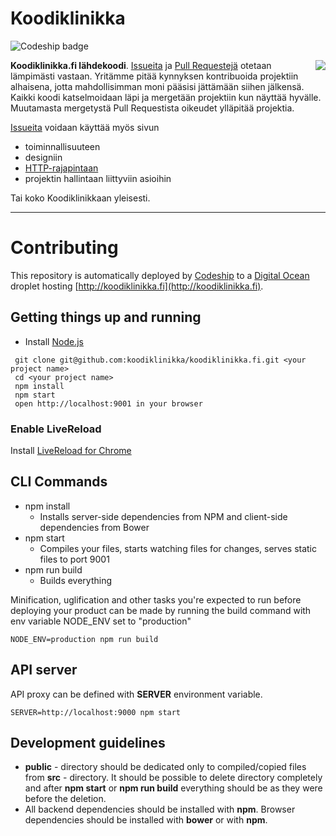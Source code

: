 # Koodiklinikka 
![Codeship badge](https://codeship.com/projects/543e75b0-7d87-0132-42d6-0658b99f7d58/status?branch=master)

<img align="right" src="https://raw.githubusercontent.com/koodiklinikka/koodiklinikka.fi/master/src/assets/images/logo.png">

**Koodiklinikka.fi lähdekoodi**. [Issueita](https://github.com/koodiklinikka/koodiklinikka.fi/issues) ja [Pull Requestejä](https://github.com/koodiklinikka/koodiklinikka.fi/pulls) otetaan lämpimästi vastaan. Yritämme pitää kynnyksen kontribuoida projektiin alhaisena, jotta mahdollisimman moni pääsisi jättämään siihen jälkensä. Kaikki koodi katselmoidaan läpi ja mergetään projektiin kun näyttää hyvälle. Muutamasta mergetystä Pull Requestista oikeudet ylläpitää projektia.

[Issueita](https://github.com/koodiklinikka/koodiklinikka.fi/issues) voidaan käyttää myös sivun 
* toiminnallisuuteen
* designiin 
* [HTTP-rajapintaan](https://github.com/koodiklinikka/koodiklinikka.fi-api)
* projektin hallintaan liittyviin asioihin

Tai koko Koodiklinikkaan yleisesti.



-----------------------------
# Contributing

This repository is automatically deployed by [Codeship](https://codeship.com) to a [Digital Ocean](http://digitalocean.com) droplet hosting [http://koodiklinikka.fi](http://koodiklinikka.fi).


## Getting things up and running
- Install [Node.js](http://nodejs.org)

```
 git clone git@github.com:koodiklinikka/koodiklinikka.fi.git <your project name>
 cd <your project name>
 npm install
 npm start
 open http://localhost:9001 in your browser
```

### Enable LiveReload
Install [LiveReload for Chrome](https://chrome.google.com/webstore/detail/livereload/jnihajbhpnppcggbcgedagnkighmdlei?hl=en)

## CLI Commands
* npm install
    * Installs server-side dependencies from NPM and client-side dependencies from Bower
* npm start
    * Compiles your files, starts watching files for changes, serves static files to port 9001
* npm run build
    * Builds everything

Minification, uglification and other tasks you're expected to run before deploying your product can be made by running the build command with env variable NODE_ENV set to "production"
```
NODE_ENV=production npm run build
```
## API server
API proxy can be defined with **SERVER** environment variable.
```
SERVER=http://localhost:9000 npm start
```
## Development guidelines
* **public** - directory should be dedicated only to compiled/copied files from **src** - directory.
  It should be possible to delete directory completely and after **npm start** or **npm run build** everything should be as they were before the deletion.
* All backend dependencies should be installed with **npm**. Browser dependencies should be installed with **bower** or with **npm**.
